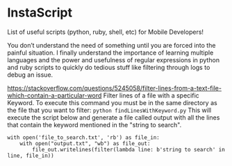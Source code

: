# InstaScript
List of useful scripts (python, ruby, shell, etc) for Mobile Developers!

You don’t understand the need of something until you are forced into the painful situation. I finally understand the importance of learning multiple languages and the power and usefulness of regular expressions in python and ruby scripts to quickly do tedious stuff like filtering through logs to debug an issue.

https://stackoverflow.com/questions/5245058/filter-lines-from-a-text-file-which-contain-a-particular-word
Filter lines of a file with a specific Keyword. To execute this command you must be in the same directory as the file that you want to filter: `python findLinesWithKeyword.py` This will execute the script below and generate a file called output with all the lines that contain the keyword mentioned in the "string to search".
```
with open('file_to_search.txt', 'rb') as file_in:
    with open("output.txt", "wb") as file_out:
        file_out.writelines(filter(lambda line: b'string to search' in line, file_in))
```
